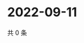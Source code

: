 # 2022-09-11

共 0 条

<!-- BEGIN WEIBO -->
<!-- 最后更新时间 Sun Sep 11 2022 09:48:23 GMT+0800 (China Standard Time) -->

<!-- END WEIBO -->
